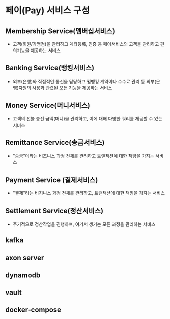 # 페이(Pay) 서비스 구성
## Membership Service(멤버십서비스)
- 고객(회원/가맹점)을 관리하고 계좌등록, 인증 등 페이서비스의 고객을 관리하고 편의기능을 제공하는 서비스

## Banking Service(뱅킹서비스)
- 외부(은행)와 직접적인 통신을 담당하고 펌뱅킹 계약이나 수수료 관리 등 외부(은행)자원의 사용과 관련된 모든 기능을 제공하는 서비스

## Money Service(머니서비스)
- 고객의 선불 충전 금액(머니)을 관리하고, 이에 대해 다양한 쿼리를 제공할 수 있는 서비스

## Remittance Service(송금서비스)
- "송금"이라는 비즈니스 과정 전체를 관리하고 트랜잭션에 대한 책임을 가지는 서비스

## Payment Service (결제서비스)
- "결제"라는 비지니스 과정 전체를 관리하고, 트랜잭션에 대한 책임을 가지는 서비스

## Settlement Service(정산서비스)
- 주기적으로 정산작업을 진행하며, 여기서 생기는 모든 과정을 관리하는 서비스


## kafka
## axon server
## dynamodb
## vault
## docker-compose

